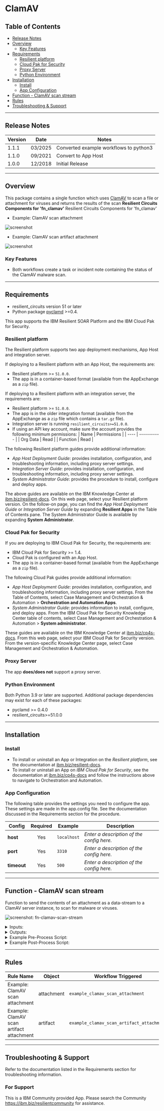 <!--
  This README.md is generated by running:
  "resilient-sdk docgen -p fn_clamav"

  It is best edited using a Text Editor with a Markdown Previewer. VS Code
  is a good example. Checkout https://guides.github.com/features/mastering-markdown/
  for tips on writing with Markdown

  If you make manual edits and run docgen again, a .bak file will be created

  Store any screenshots in the "doc/screenshots" directory and reference them like:
  ![screenshot: screenshot_1](./screenshots/screenshot_1.png)

  NOTE: If your app is available in the container-format only, there is no need to mention the integration server in this readme.
-->

# ClamAV

## Table of Contents
- [Release Notes](#release-notes)
- [Overview](#overview)
  - [Key Features](#key-features)
- [Requirements](#requirements)
  - [Resilient platform](#resilient-platform)
  - [Cloud Pak for Security](#cloud-pak-for-security)
  - [Proxy Server](#proxy-server)
  - [Python Environment](#python-environment)
- [Installation](#installation)
  - [Install](#install)
  - [App Configuration](#app-configuration)
- [Function - ClamAV scan stream](#function---clamav-scan-stream)
- [Rules](#rules)
- [Troubleshooting & Support](#troubleshooting--support)
---

## Release Notes
<!--
  Specify all changes in this release. Do not remove the release
  notes of a previous release
-->
| Version | Date | Notes |
| ------- | ---- | ----- |
| 1.1.1 | 03/2025 | Converted example workflows to python3 | 
| 1.1.0 | 09/2021 | Convert to App Host|
| 1.0.0 | 12/2018 | Initial Release |

---

## Overview
<!--
  Provide a high-level description of the function itself and its remote software or application.
  The text below is parsed from the "description" and "long_description" attributes in the setup.py file
-->
This package contains a single function which uses [ClamAV](http://www.clamav.net/) to scan a file or attachment for viruses and returns the
results of the scan
**Resilient Circuits Components for 'fn_clamav'**
Resilient Circuits Components for 'fn_clamav'

* Example: ClamAV scan attachment

![screenshot](./screenshots/1.png)

* Example: ClamAV scan artifact attachment

![screenshot](./screenshots/2.png)

### Key Features
<!--
  List the Key Features of the Integration
-->
* Both workflows create a task or incident note containing the status of the ClamAV malware scan.

---

## Requirements
<!--
  List any Requirements
-->
* resilient_circuits version 51 or later
* Python package [pyclamd](https://xael.org/pages/pyclamd-en.html) >=0.4.

This app supports the IBM Resilient SOAR Platform and the IBM Cloud Pak for Security.

### Resilient platform
The Resilient platform supports two app deployment mechanisms, App Host and integration server.

If deploying to a Resilient platform with an App Host, the requirements are:
* Resilient platform >= `51.0.0`.
* The app is in a container-based format (available from the AppExchange as a `zip` file).

If deploying to a Resilient platform with an integration server, the requirements are:
* Resilient platform >= `51.0.0`.
* The app is in the older integration format (available from the AppExchange as a `zip` file which contains a `tar.gz` file).
* Integration server is running `resilient_circuits>=51.0.0`.
* If using an API key account, make sure the account provides the following minimum permissions:
  | Name | Permissions |
  | ---- | ----------- |
  | Org Data | Read |
  | Function | Read |

The following Resilient platform guides provide additional information:
* _App Host Deployment Guide_: provides installation, configuration, and troubleshooting information, including proxy server settings.
* _Integration Server Guide_: provides installation, configuration, and troubleshooting information, including proxy server settings.
* _System Administrator Guide_: provides the procedure to install, configure and deploy apps.

The above guides are available on the IBM Knowledge Center at [ibm.biz/resilient-docs](https://ibm.biz/resilient-docs). On this web page, select your Resilient platform version. On the follow-on page, you can find the _App Host Deployment Guide_ or _Integration Server Guide_ by expanding **Resilient Apps** in the Table of Contents pane. The System Administrator Guide is available by expanding **System Administrator**.

### Cloud Pak for Security
If you are deploying to IBM Cloud Pak for Security, the requirements are:
* IBM Cloud Pak for Security >= 1.4.
* Cloud Pak is configured with an App Host.
* The app is in a container-based format (available from the AppExchange as a `zip` file).

The following Cloud Pak guides provide additional information:
* _App Host Deployment Guide_: provides installation, configuration, and troubleshooting information, including proxy server settings. From the Table of Contents, select Case Management and Orchestration & Automation > **Orchestration and Automation Apps**.
* _System Administrator Guide_: provides information to install, configure, and deploy apps. From the IBM Cloud Pak for Security Knowledge Center table of contents, select Case Management and Orchestration & Automation > **System administrator**.

These guides are available on the IBM Knowledge Center at [ibm.biz/cp4s-docs](https://ibm.biz/cp4s-docs). From this web page, select your IBM Cloud Pak for Security version. From the version-specific Knowledge Center page, select Case Management and Orchestration & Automation.

### Proxy Server
The app **does/does not** support a proxy server.

### Python Environment
Both Python 3.9 or later are supported.
Additional package dependencies may exist for each of these packages:
* pyclamd >= 0.4.0
* resilient_circuits>=51.0.0

---

## Installation

### Install
* To install or uninstall an App or Integration on the _Resilient platform_, see the documentation at [ibm.biz/resilient-docs](https://ibm.biz/resilient-docs).
* To install or uninstall an App on _IBM Cloud Pak for Security_, see the documentation at [ibm.biz/cp4s-docs](https://ibm.biz/cp4s-docs) and follow the instructions above to navigate to Orchestration and Automation.

### App Configuration
The following table provides the settings you need to configure the app. These settings are made in the app.config file. See the documentation discussed in the Requirements section for the procedure.

| Config | Required | Example | Description |
| ------ | :------: | ------- | ----------- |
| **host** | Yes | `localhost` | *Enter a description of the config here.* |
| **port** | Yes | `3310` | *Enter a description of the config here.* |
| **timeout** | Yes | `500` | *Enter a description of the config here.* |


---

## Function - ClamAV scan stream
Function to send the contents of an attachment as a data-stream to a ClamAV server instance, to scan for malware or viruses.

 ![screenshot: fn-clamav-scan-stream ](./doc/screenshots/fn-clamav-scan-stream.png)

<details><summary>Inputs:</summary>
<p>

| Name | Type | Required | Example | Tooltip |
| ---- | :--: | :------: | ------- | ------- |
| `artifact_id` | `number` | No | `-` | - |
| `attachment_id` | `number` | No | `-` | - |
| `incident_id` | `number` | Yes | `-` | - |
| `task_id` | `number` | No | `-` | - |

</p>
</details>

<details><summary>Outputs:</summary>
<p>

```python
results = {
    # TODO: Copy and paste an example of the Function Output within this code block.
    # To view the output of a Function, run resilient-circuits in DEBUG mode and invoke the Function.
    # The Function results will be printed in the logs: "resilient-circuits run --loglevel=DEBUG"
}
```

</p>
</details>

<details><summary>Example Pre-Process Script:</summary>
<p>

```python
# Required inputs are: the incident id and artifact id
inputs.incident_id = incident.id
inputs.artifact_id = artifact.id

```

</p>
</details>

<details><summary>Example Post-Process Script:</summary>
<p>

```python
##  CLAMAV - clamav_scan_stream script ##
# Example results:
"""
# Virus found incident attachment
Result:    { "inputs": {"incident_id": 2095, "attachment_id": 3, "artifact_id": null, "task_id": null},
             "response": {"stream": ["FOUND", "Eicar-Test-Signature"]},
             "file_name": "eicar.txt"
}
# Virus found task attachment
Result:    { "inputs": {"incident_id": 2095, "attachment_id": 25, "artifact_id": null, "task_id": 2251251},
             "response": {"stream": ["FOUND", "Eicar-Test-Signature"]},
             "file_name": "eicar.txt"
}

# Virus found artifact attachment
Result:    { "inputs": {"incident_id": 2095, "attachment_id": null, "artifact_id": 10, "task_id": null},
             "response": {"stream": ["FOUND", "Eicar-Test-Signature"]},
             "file_name": "eicar.txt"
}
# No malware or  detected
Result:    { "inputs": {"incident_id": 2095, "attachment_id": 3, "artifact_id": null, "task_id": null}
             "response": {"stream": ["OK", '']},
             "file_name": "test.txt",
           }

# Got an error
Result:    { "inputs": {"incident_id": 2095, "attachment_id": 3, "artifact_id": null, "task_id": null
             "response": {"stream": ["ERROR", '<reason>']},
             "file_name": "test.txt",
           }
"""
# Processing

color = "#45bc27"

response = results.response
file_name = results.file_name
inputs = results.inputs

if response and response.stream[0] != "ERROR":
    if response.stream[0] == "FOUND":
        color = "#ff402b"

    if inputs.incident_id and inputs.artifact_id:
        noteText = """<br>ClamAV scan complete
                        <br><b>Incident ID:</b></br> '{0}'
                        <br><b>Artifact ID:</b></br> '{1}'
                        <br><b>Attachment Name:</b></br> '{2}'
                        <br><b>Scan Status:</b> <b style="color: {3}">{4}</b></br>""".format(inputs.incident_id,
                                                                                    inputs.artifact_id,
                                                                                    file_name, color, response.stream[1])
    elif inputs.attachment_id:
        if inputs.task_id:
            noteText = """<br>ClamAV scan complete
                          <br><b>Task ID:</b></br> '{0}'
                          <br><b>Attachment ID:</b></br> '{1}'
                          <br><b>Attachment Name:</b></br> '{2}'
                          <br><b>Scan Status:</b> <b style="color: {3}">{4}</b></br>""".format(inputs.task_id,
                                                                                      inputs.attachment_id,
                                                                                      file_name, color, response.stream[1])
        elif inputs.incident_id:
            noteText = """<br>ClamAV scan complete
                          <br><b>Incident ID:</b></br> '{0}'
                          <br><b>Attachment ID:</b></br>'{1}'
                          <br><b>Attachment Name:</b></br> '{2}'
                          <br><b>Scan Status:</b> <b style="color: {3}">{4}</b></br>""".format(inputs.incident_id,
                                                                                      inputs.attachment_id,
                                                                                      file_name, color, response.stream[1])
    if inputs.task_id:
        task.addNote(helper.createRichText(noteText))
    else:
        incident.addNote(helper.createRichText(noteText))
```

</p>
</details>

---





## Rules
| Rule Name | Object | Workflow Triggered |
| --------- | ------ | ------------------ |
| Example: ClamAV scan attachment | attachment | `example_clamav_scan_attachment` |
| Example: ClamAV scan artifact attachment | artifact | `example_clamav_scan_artifact_attachment` |

---

## Troubleshooting & Support
Refer to the documentation listed in the Requirements section for troubleshooting information.

### For Support
This is a IBM Community provided App. Please search the Community https://ibm.biz/resilientcommunity for assistance.

